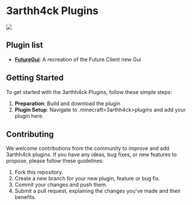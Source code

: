 # 3arthh4ck Plugins
<!-- Add an intro -->
[![](https://discordapp.com/api/guilds/1065633124366688298/widget.png?style=shield)](https://discord.gg/ByCCxHcX8U)
## Plugin list

- [**FutureGui**](https://github.com/3arthh4ckDevelopment/3arthh4ck-Plugins/tree/FutureGui): A recreation of the Future Client new Gui

## Getting Started

To get started with the 3arthh4ck Plugins, follow these simple steps:

1. **Preparation**: Build and download the plugin
2. **Plugin Setup**: Navigate to .minecraft>3arthh4ck>plugins and add your plugin here.

## Contributing

We welcome contributions from the community to improve and add 3arthh4ck plugins. If you have any ideas, bug fixes, or new features to propose, please follow these guidelines:

1. Fork this repository.
2. Create a new branch for your new plugin, feature or bug fix.
3. Commit your changes and push them.
4. Submit a pull request, explaining the changes you've made and their benefits.
